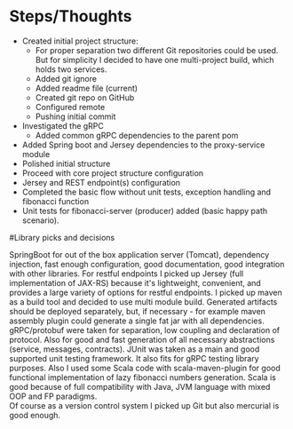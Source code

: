 # Steps/Thoughts
* Created initial project structure:
    * For proper separation two different Git repositories could be used. But for simplicity I decided to have one
    multi-project build, which holds two services.
    * Added git ignore
    * Added readme file (current)
    * Created git repo on GitHub
    * Configured remote
    * Pushing initial commit
* Investigated the gRPC
    * Added common gRPC dependencies to the parent pom
* Added Spring boot and Jersey dependencies to the proxy-service module
* Polished initial structure
* Proceed with core project structure configuration
* Jersey and REST endpoint(s) configuration
* Completed the basic flow without unit tests, exception handling and fibonacci function
* Unit tests for fibonacci-server (producer) added (basic happy path scenario).

#Library picks and decisions

SpringBoot for out of the box application server (Tomcat), dependency injection, fast enough configuration, good documentation, good integration
with other libraries.
For restful endpoints I picked up Jersey (full implementation of JAX-RS) because it's lightweight, convenient, and provides a large variety
of options for restful endpoints.
I picked up maven as a build tool and decided to use multi module build. Generated artifacts should be deployed separately, but,
if necessary - for example maven assembly plugin could generate a single fat jar with all dependencies.
gRPC/protobuf were taken for separation, low coupling and declaration of protocol. Also for good and fast generation of all necessary
abstractions (service, messages, contracts).
JUnit was taken as a main and good supported unit testing framework. It also fits for gRPC testing library purposes.
Also I used some Scala code with scala-maven-plugin for good functional implementation of lazy fibonacci numbers generation. Scala is good 
because of full compatibility with Java, JVM language with mixed OOP and FP paradigms.  
Of course as a version control system I picked up Git but also mercurial is good enough.
 
